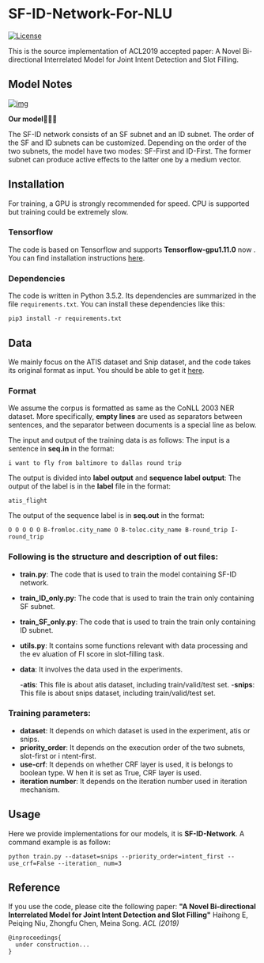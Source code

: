 # SF-ID-Network-For-NLU

[![License](https://camo.githubusercontent.com/8051e9938a1ab39cf002818dfceb6b6092f34d68/68747470733a2f2f696d672e736869656c64732e696f2f62616467652f4c6963656e73652d417061636865253230322e302d626c75652e737667)](https://opensource.org/licenses/Apache-2.0) 

This is the source implementation of ACL2019 accepted paper: A Novel Bi-directional Interrelated Model for Joint Intent Detection and Slot Filling.

## Model Notes

[![img](https://github.com/ChenZhongFu/SF-ID-Network-For-NLU/edit/master/docs/framework.png)](https://github.com/ChenZhongFu/SF-ID-Network-For-NLU/edit/master/docs/framework.png)

**Our model🚀🚀🚀**

The SF-ID network consists of an SF subnet and an ID subnet. The order of the SF and ID subnets can be customized. Depending on the order of the two subnets, the model have two modes: SF-First and ID-First. The former subnet can produce active effects to the latter one by a medium vector.

## Installation

For training, a GPU is strongly recommended for speed. CPU is supported but training could be extremely slow.

### Tensorflow

The code is based on Tensorflow and supports **Tensorflow-gpu1.11.0** now . You can find installation instructions [here](https://www.tensorflow.org/).

### Dependencies

The code is written in Python 3.5.2. Its dependencies are summarized in the file `requirements.txt`. You can install these dependencies like this:

```
pip3 install -r requirements.txt
```

## Data

We mainly focus on the ATIS dataset and Snip dataset, and the code takes its original format as input. You should be able to get it [here](https://github.com/ChenZhongFu/SF-ID-Network-For-NLU).

### Format

We assume the corpus is formatted as same as the CoNLL 2003 NER dataset. More specifically, **empty lines** are used as separators between sentences, and the separator between documents is a special line as below.

The input and output of the training data is as follows:
The input is a sentence in **seq.in** in the format:
```
i want to fly from baltimore to dallas round trip
```
The output is divided into **label output** and **sequence label output**:
The output of the label is in the **label** file in the format:
```
atis_flight
```
The output of the sequence label is in **seq.out** in the format:
```
O O O O O B-fromloc.city_name O B-toloc.city_name B-round_trip I-round_trip
```

### Following is the structure and description of out files:

  - **train.py**: The code that is used to train the model containing SF-ID network.
  - **train_ID_only.py**: The code that is used to train the train only containing SF subnet.
  - **train_SF_only.py**: The code that is used to train the train only containing ID subnet.
  - **utils.py**: It contains some functions relevant with data processing and the ev aluation of FI score in slot-filling task.
  - **data**: It involves the data used in the experiments.
  
    -**atis**: This file is about atis dataset, including train/valid/test set.
    -**snips**: This file is about snips dataset, including train/valid/test set.
    
### Training parameters:

  - **dataset**: It depends on which dataset is used in the experiment, atis or snips.
  - **priority_order**: It depends on the execution order of the two subnets, slot-first or i ntent-first.
  - **use-crf**:  It  depends  on  whether  CRF  layer  is  used,  it  is  belongs  to  boolean  type.  W hen it is set as True, CRF layer is used.
  - **iteration number**: It depends on the iteration number used in iteration mechanism.
  
## Usage

Here we provide implementations for our models, it is **SF-ID-Network**.
A command example is as follow:
```
python train.py --dataset=snips --priority_order=intent_first --use_crf=False --iteration_ num=3
```

## Reference

If you use the code, please cite the following paper: **"A Novel Bi-directional Interrelated Model for Joint Intent Detection and Slot Filling"** Haihong E, Peiqing Niu, Zhongfu Chen, Meina Song. *ACL (2019)*
```
@inproceedings{
  under construction...
}
```

 




